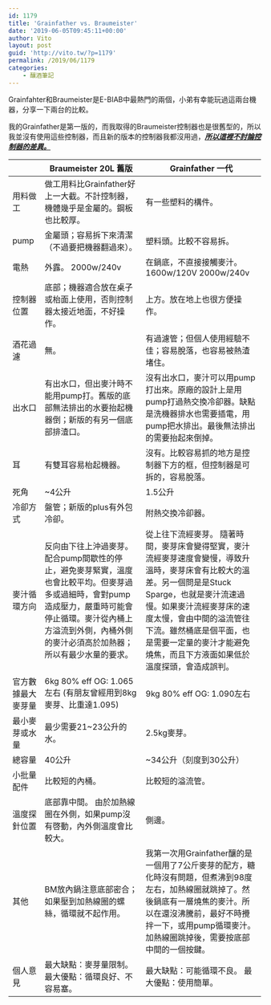 ```yaml
---
id: 1179
title: 'Grainfather vs. Braumeister'
date: '2019-06-05T09:45:11+00:00'
author: Vito
layout: post
guid: 'http://vito.tw/?p=1179'
permalink: /2019/06/1179
categories:
    - 釀酒筆記
---
```


Grainfahter和Braumeister是E-BIAB中最熱門的兩個，小弟有幸能玩過這兩台機器，分享一下兩台的比較。

我的Grainfather是第一版的，而我取得的Braumeister控制器也是很舊型的，所以我並沒有使用這些控制器，而且新的版本的控制器我都沒用過，***<span style="text-decoration: underline">所以這裡不討論控制器的差異。</span>***


|  | Braumeister 20L 舊版 | Grainfather 一代 |
|---|---|---|
| 用料做工 | 做工用料比Grainfather好上一大截。不計控制器，機體幾乎是金屬的。鋼板也比較厚。 | 有一些塑料的構件。 |
| pump | 金屬頭；容易拆下來清潔（不過要把機器翻過來）。 | 塑料頭。比較不容易拆。 |
| 電熱 | 外露。   2000w/240v | 在鍋底，不直接接觸麥汁。   1600w/120V    2000w/240v |
| 控制器位置 | 底部；機器適合放在桌子或枱面上使用，否則控制器太接近地面，不好操作。 | 上方。放在地上也很方便操作。 |
| 酒花過濾 | 無。 | 有過濾管；但個人使用經驗不佳；容易脫落，也容易被熱渣堵住。 |
| 出水口 | 有出水口，但出麥汁時不能用pump打。舊版的底部無法排出的水要抬起機器倒；新版的有另一個底部排渣口。 | 沒有出水口，麥汁可以用pump打出來。原廠的設計上是用pump打過熱交換冷卻器。缺點是洗機器排水也需要插電，用pump把水排出。最後無法排出的需要抬起來倒掉。 |
| 耳 | 有雙耳容易枱起機器。 | 沒有。比較容易抓的地方是控制器下方的框，但控制器是可拆的，容易脫落。 |
| 死角 | ~4公升 | 1.5公升 |
| 冷卻方式 | 盤管；新版的plus有外包冷卻。 | 附熱交換冷卻器。 |
| 麥汁循環方向 | 反向由下往上沖過麥芽。   配合pump間歇性的停止，避免麥芽緊實，溫度也會比較平均。但麥芽過多或過細時，會對pump造成壓力，嚴重時可能會停止循環。麥汁從內桶上方溢流到外側，內桶外側的麥汁必須高於加熱器；所以有最少水量的要求。 | 從上往下流經麥芽。   隨著時間，麥芽床會變得堅實，麥汁流經麥芽速度會變慢，導致升溫時，麥芽床會有比較大的溫差。另一個問是是Stuck Sparge，也就是麥汁流速過慢。如果麥汁流經麥芽床的速度太慢，會由中間的溢流管往下流。雖然桶底是個平面，也是需要一定量的麥汁才能避免燒焦，而且下方液面如果低於溫度探頭，會造成誤判。 |
| 官方數據最大麥芽量 | 6kg   80% eff OG: 1.065左右   (有朋友曾經用到8kg麥芽、比重達1.095) | 9kg   80% eff OG: 1.090左右 |
| 最小麥芽或水量 | 最少需要21~23公升的水。 | 2.5kg麥芽。 |
| 總容量 | 40公升 | ~34公升（刻度到30公升） |
| 小批量配件 | 比較短的內桶。 | 比較短的溢流管。 |
| 溫度探針位置 | 底部靠中間。   由於加熱線圈在外側，如果pump沒有啓動，內外側溫度會比較大。 | 側邊。 |
| 其他 | BM放內鍋注意底部密合；如果壓到加熱線圈的螺絲，循環就不起作用。 | 我第一次用Grainfather釀的是一個用了7公斤麥芽的配方，糖化時沒有問題，但煮沸到98度左右，加熱線圈就跳掉了。然後鍋底有一層燒焦的麥汁。所以在還沒沸騰前，最好不時攪拌一下，或用pump循環麥汁。   加熱線圈跳掉後，需要按底部中間的一個按鍵。 |
| 個人意見 | 最大缺點：麥芽量限制。   最大優點：循環良好、不容易塞。 | 最大缺點：可能循環不良。   最大優點：使用簡單。 |

